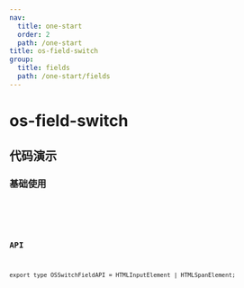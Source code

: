 ```yaml
---
nav:
  title: one-start
  order: 2
  path: /one-start
title: os-field-switch
group:
  title: fields
  path: /one-start/fields
---
```


# os-field-switch

## 代码演示

### 基础使用

<code src="../demos/field-switch/simple.tsx" />

<API exports='["Settings"]' src="../components/fields/switch.tsx"></API>

### API

`export type OSSwitchFieldAPI = HTMLInputElement | HTMLSpanElement;`
